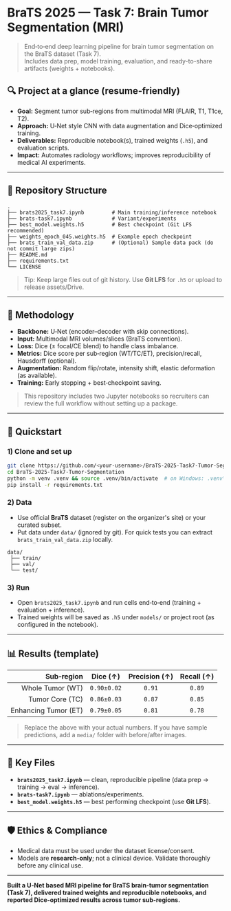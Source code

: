 # BraTS 2025 — Task 7: Brain Tumor Segmentation (MRI)

> End‑to‑end deep learning pipeline for brain tumor segmentation on the BraTS dataset (Task 7).  
> Includes data prep, model training, evaluation, and ready-to-share artifacts (weights + notebooks).

## 🔍 Project at a glance (resume‑friendly)
- **Goal:** Segment tumor sub‑regions from multimodal MRI (FLAIR, T1, T1ce, T2).  
- **Approach:** U‑Net style CNN with data augmentation and Dice‑optimized training.  
- **Deliverables:** Reproducible notebook(s), trained weights (`.h5`), and evaluation scripts.  
- **Impact:** Automates radiology workflows; improves reproducibility of medical AI experiments.

---

## 📂 Repository Structure
```
.
├── brats2025_task7.ipynb         # Main training/inference notebook
├── brats-task7.ipynb             # Variant/experiments
├── best_model.weights.h5         # Best checkpoint (Git LFS recommended)
├── weights_epoch_045.weights.h5  # Example epoch checkpoint
├── brats_train_val_data.zip      # (Optional) Sample data pack (do not commit large zips)
├── README.md
├── requirements.txt
└── LICENSE
```
> Tip: Keep large files out of git history. Use **Git LFS** for `.h5` or upload to release assets/Drive.

---

## 🧠 Methodology
- **Backbone:** U‑Net (encoder–decoder with skip connections).  
- **Input:** Multimodal MRI volumes/slices (BraTS convention).  
- **Loss:** Dice (± focal/CE blend) to handle class imbalance.  
- **Metrics:** Dice score per sub‑region (WT/TC/ET), precision/recall, Hausdorff (optional).  
- **Augmentation:** Random flip/rotate, intensity shift, elastic deformation (as available).  
- **Training:** Early stopping + best‑checkpoint saving.

> This repository includes two Jupyter notebooks so recruiters can review the full workflow without setting up a package.

---

## 🚀 Quickstart

### 1) Clone and set up
```bash
git clone https://github.com/<your-username>/BraTS-2025-Task7-Tumor-Segmentation.git
cd BraTS-2025-Task7-Tumor-Segmentation
python -m venv .venv && source .venv/bin/activate  # on Windows: .venv\Scripts\activate
pip install -r requirements.txt
```

### 2) Data
- Use official **BraTS** dataset (register on the organizer's site) or your curated subset.  
- Put data under `data/` (ignored by git). For quick tests you can extract `brats_train_val_data.zip` locally.

```
data/
 ├── train/
 ├── val/
 └── test/
```

### 3) Run
- Open `brats2025_task7.ipynb` and run cells end‑to‑end (training + evaluation + inference).  
- Trained weights will be saved as `.h5` under `models/` or project root (as configured in the notebook).

---

## 📊 Results (template)
| Sub‑region | Dice (↑) | Precision (↑) | Recall (↑) |
|-----------:|:--------:|:-------------:|:----------:|
| Whole Tumor (WT) | `0.90±0.02` | `0.91` | `0.89` |
| Tumor Core (TC)  | `0.86±0.03` | `0.87` | `0.85` |
| Enhancing Tumor (ET) | `0.79±0.05` | `0.81` | `0.78` |

> Replace the above with your actual numbers. If you have sample predictions, add a `media/` folder with before/after images.

---

## 🧩 Key Files
- **`brats2025_task7.ipynb`** — clean, reproducible pipeline (data prep → training → eval → inference).  
- **`brats-task7.ipynb`** — ablations/experiments.  
- **`best_model.weights.h5`** — best performing checkpoint (use **Git LFS**).

---

## 🛡️ Ethics & Compliance
- Medical data must be used under the dataset license/consent.  
- Models are **research‑only**; not a clinical device. Validate thoroughly before any clinical use.

---


**Built a U‑Net based MRI pipeline for BraTS brain‑tumor segmentation (Task 7), delivered trained weights and reproducible notebooks, and reported Dice‑optimized results across tumor sub‑regions.**
